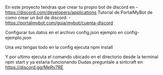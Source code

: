 En este proyecto tendras que crear tu propio bot de discord en
    - https://discord.com/developers/applications
Tutorial de PortalMyBot de como crear un bot de discord: 
    - https://portalmybot.com/guia/mybot/cuenta-discord


Configurar tus datos en el archivo config.json ejemplo en config-ejemplo.json

Una vez tengas todo en la config ejecuta
    npm install

Y por ultimo ejecuta el comando ubicado en el directorio desde la terminal
    npm start
y ya estaria funcionando
Dudas preguntale a sintcraft en https://discord.gg/MeRv7RE